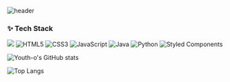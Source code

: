 ![header](https://capsule-render.vercel.app/api?type=waving&color=ffd4fe&height=300&section=header&text=Welcome%20to%20youth-o's%20Github!&fontSize=50)

### ✨ Tech Stack
<img src="https://img.shields.io/badge/react-20232a.svg?style=for-the-badge&logo=react&logoColor=61DAFB" /> ![HTML5](https://img.shields.io/badge/html5-%23E34F26.svg?style=for-the-badge&logo=html5&logoColor=white) ![CSS3](https://img.shields.io/badge/css3-%231572B6.svg?style=for-the-badge&logo=css3&logoColor=white) ![JavaScript](https://img.shields.io/badge/javascript-%23323330.svg?style=for-the-badge&logo=javascript&logoColor=%23F7DF1E) ![Java](https://img.shields.io/badge/java-%23ED8B00.svg?style=for-the-badge&logo=openjdk&logoColor=white) ![Python](https://img.shields.io/badge/python-3670A0?style=for-the-badge&logo=python&logoColor=ffdd54) ![Styled Components](https://img.shields.io/badge/styled--components-DB7093?style=for-the-badge&logo=styled-components&logoColor=white)

![Youth-o's GitHub stats](https://github-readme-stats.vercel.app/api?username=youth-o&show_icons=true&theme=radical)

![Top Langs](https://github-readme-stats.vercel.app/api/top-langs/?username=youth-o&layout=compact)
